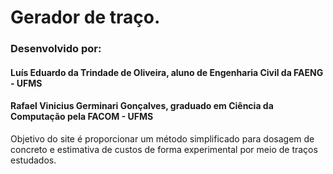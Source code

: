# Gerador de traço.

### Desenvolvido por:
#### Luís Eduardo da Trindade de Oliveira, aluno de Engenharia Civil da FAENG - UFMS
#### Rafael Vinicius Germinari Gonçalves, graduado em Ciência da Computação pela FACOM - UFMS


Objetivo do site é proporcionar um método simplificado para dosagem de concreto e estimativa de custos de forma experimental por meio de traços estudados.
